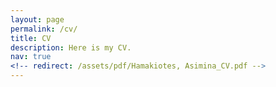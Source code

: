 ```yaml
---
layout: page
permalink: /cv/
title: CV
description: Here is my CV. 
nav: true
<!-- redirect: /assets/pdf/Hamakiotes, Asimina_CV.pdf -->
---
```


